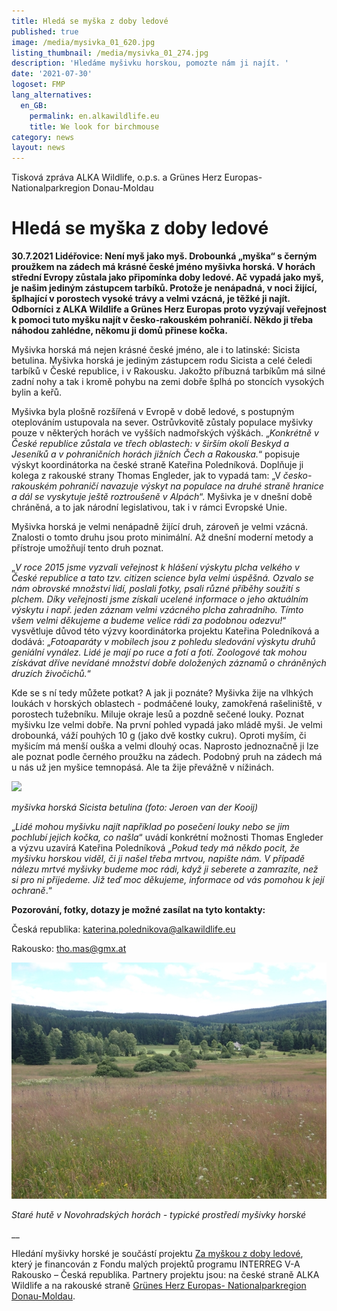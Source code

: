 ```yaml
---
title: Hledá se myška z doby ledové
published: true
image: /media/mysivka_01_620.jpg
listing_thumbnail: /media/mysivka_01_274.jpg
description: 'Hledáme myšivku horskou, pomozte nám ji najít. '
date: '2021-07-30'
logoset: FMP
lang_alternatives:
  en_GB:
    permalink: en.alkawildlife.eu
    title: We look for birchmouse
category: news
layout: news
---
```

Tisková zpráva ALKA Wildlife, o.p.s. a Grünes Herz Europas- Nationalparkregion Donau-Moldau

# Hledá se myška z doby ledové

**30.7.2021 Lidéřovice: Není myš jako myš. Drobounká „myška“ s černým proužkem na zádech má krásné české jméno myšivka horská. V horách střední Evropy zůstala jako připomínka doby ledové. Ač vypadá jako myš, je našim jediným zástupcem tarbíků. Protože je nenápadná, v noci žijící, šplhající v porostech vysoké trávy a velmi vzácná, je těžké ji najít. Odborníci z ALKA Wildlife a Grünes Herz Europas proto vyzývají veřejnost k pomoci tuto myšku najít v česko-rakouském pohraničí. Někdo ji třeba náhodou zahlédne, někomu ji domů přinese kočka.** 

Myšivka horská má nejen krásné české jméno, ale i to latinské: Sicista betulina. Myšivka horská je jediným zástupcem rodu Sicista a celé čeledi tarbíků v České republice, i v Rakousku. Jakožto příbuzná tarbíkům má silné zadní nohy a tak i kromě pohybu na zemi dobře šplhá po stoncích vysokých bylin a keřů. 

Myšivka byla plošně rozšířená v Evropě v době ledové, s postupným oteplováním ustupovala na sever. Ostrůvkovitě zůstaly populace myšivky pouze v některých horách ve vyšších nadmořských výškách. „_Konkrétně v České republice zůstala ve třech oblastech: v širším okolí Beskyd a Jeseníků a v pohraničních horách jižních Čech a Rakouska._“ popisuje  výskyt koordinátorka na české straně Kateřina Poledníková. Doplňuje ji kolega z rakouské strany Thomas Engleder, jak to vypadá tam: „V _česko-rakouském pohraničí navazuje výskyt na populace na druhé straně hranice a dál se vyskytuje ještě roztroušeně v Alpách_“.  Myšivka je v dnešní době chráněná, a to jak národní legislativou, tak i v rámci Evropské Unie.

Myšivka horská je velmi nenápadně žijící druh, zároveň je velmi vzácná. Znalosti o tomto druhu jsou proto minimální. Až dnešní moderní metody a přístroje umožňují tento druh poznat. 

„_V roce 2015 jsme vyzvali veřejnost k hlášení výskytu plcha velkého v České republice a tato tzv. citizen science byla velmi úspěšná. Ozvalo se nám obrovské množství lidí, poslali fotky, psali různé příběhy soužití s plchem. Díky veřejnosti jsme získali ucelené informace o jeho aktuálním výskytu i např. jeden záznam velmi vzácného plcha zahradního. Tímto všem velmi děkujeme a budeme velice rádi za podobnou odezvu!_“ vysvětluje  důvod této výzvy koordinátorka projektu Kateřina Poledníková a dodává: „_Fotoaparáty v mobilech jsou z pohledu sledování výskytu druhů geniální vynález. Lidé je mají po ruce a fotí a fotí. Zoologové tak mohou získávat dříve nevídané množství dobře doložených záznamů o chráněných druzích živočichů._“ 

Kde se s ní tedy můžete potkat? A jak ji poznáte? Myšivka žije na vlhkých loukách v horských oblastech - podmáčené louky, zamokřená rašeliniště, v porostech tužebníku. Miluje okraje lesů a pozdně sečené louky. Poznat myšivku lze velmi dobře. Na první pohled vypadá jako mládě myši. Je velmi drobounká, váží pouhých 10 g (jako dvě kostky cukru). Oproti myším, či myšicím má menší ouška a velmi dlouhý ocas. Naprosto jednoznačně ji lze ale poznat podle černého proužku na zádech. Podobný pruh na zádech má u nás už jen myšice temnopásá. Ale ta žije převážně v nížinách. 

![](/media/myšivka_6_620.jpg)

_myšivka horská Sicista betulina (foto: Jeroen van der Kooij)_

„_Lidé mohou myšivku najít například po posečení louky nebo se jim pochlubí jejich kočka, co našla_“ uvádí konkrétní možnosti Thomas Engleder a výzvu uzavírá Kateřina Poledníková „_Pokud tedy má někdo pocit, že myšivku horskou viděl, či ji našel třeba mrtvou, napište nám. V případě nálezu mrtvé myšivky budeme moc rádi, když ji seberete a zamrazíte, než si pro ni přijedeme. Již teď moc děkujeme, informace od vás pomohou k její ochraně_.“ 

**Pozorování, fotky, dotazy je možné zasílat na tyto kontakty:** 

Česká republika: katerina.polednikova@alkawildlife.eu 

Rakousko: tho.mas@gmx.at 

![](/media/stare_hute_620.jpg)

_Staré hutě v Novohradských horách - typické prostředí myšivky horské_

__

Hledání myšivky horské je součástí projektu [Za myškou z doby ledové](/projects/za-my%C5%A1kou-z-doby-ledov%C3%A9), který je financován z Fondu malých projektů programu INTERREG V-A Rakousko – Česká republika. Partnery projektu jsou: na české straně ALKA Wildlife a na rakouské straně [Grünes Herz Europas- Nationalparkregion Donau-Moldau](http://gruenesherz.boehmerwaldnatur.at/index.htm).
